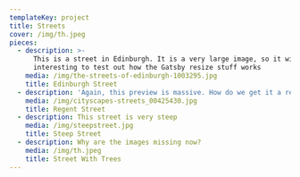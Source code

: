 ```yaml
---
templateKey: project
title: Streets
cover: /img/th.jpeg
pieces:
  - description: >-
      This is a street in Edinburgh. It is a very large image, so it will be
      interesting to test out how the Gatsby resize stuff works
    media: /img/the-streets-of-edinburgh-1003295.jpg
    title: Edinburgh Street
  - description: 'Again, this preview is massive. How do we get it a reasonable size?'
    media: /img/cityscapes-streets_00425430.jpg
    title: Regent Street
  - description: This street is very steep
    media: /img/steepstreet.jpg
    title: Steep Street
  - description: Why are the images missing now?
    media: /img/th.jpeg
    title: Street With Trees
---
```


